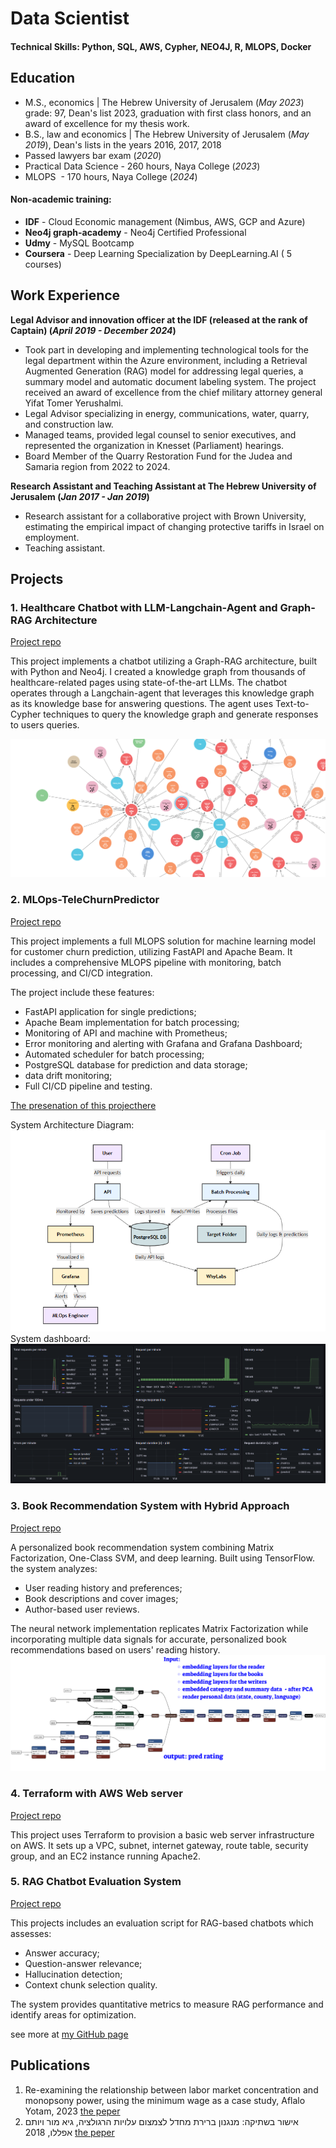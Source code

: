 # Data Scientist

#### Technical Skills: Python, SQL, AWS, Cypher, NEO4J, R, MLOPS, Docker

## Education
- M.S., economics	| The Hebrew University of Jerusalem (_May 2023_)
  grade: 97, Dean's list 2023, graduation with first class honors, and an award of excellence for my thesis work. 			        		
- B.S., law and economics | The Hebrew University of Jerusalem (_May 2019_),
  Dean's lists in the years 2016, 2017, 2018
- Passed lawyers bar exam (_2020_)
- Practical Data Science - 260 hours, Naya College (_2023_)
- MLOPS  - 170 hours, Naya College (_2024_)

#### Non-academic training:
- **IDF** - Cloud Economic management (Nimbus, AWS, GCP and Azure)
- **Neo4j graph-academy** - Neo4j Certified Professional
- **Udmy** - MySQL Bootcamp
- **Coursera** - Deep Learning Specialization by DeepLearning.AI ( 5 courses)

## Work Experience
**Legal Advisor and innovation officer at the IDF (released at the rank of Captain) (_April 2019 - December 2024_)**
- Took part in developing and implementing technological tools for the legal department within the Azure environment, including  a Retrieval Augmented Generation (RAG) model for addressing legal queries, a summary model and automatic document labeling system. The project received an award of excellence from the chief military attorney general Yifat Tomer Yerushalmi.
- Legal Advisor specializing in energy, communications, water, quarry, and construction law.
- Managed teams, provided legal counsel to senior executives, and represented the organization in Knesset (Parliament) hearings.
- Board Member of the Quarry Restoration Fund for the Judea and Samaria region from 2022 to 2024.

**Research Assistant and Teaching Assistant at  The Hebrew University of Jerusalem (_Jan 2017 - Jan 2019_)**
- Research assistant for a collaborative project with Brown University, estimating the empirical impact of changing protective tariffs in Israel on employment.
- Teaching assistant.

## Projects
### 1. Healthcare Chatbot with LLM-Langchain-Agent and Graph-RAG Architecture

[Project repo](https://github.com/YotamAflalo/chyper-graphRAG-with-langchain-and-neo4j)

This project implements a chatbot utilizing a Graph-RAG architecture, built with Python and Neo4j. I created a knowledge graph from thousands of healthcare-related pages using state-of-the-art LLMs. The chatbot operates through a Langchain-agent that leverages this knowledge graph as its knowledge base for answering questions. The agent uses Text-to-Cypher techniques to query the knowledge graph and generate responses to users queries.

![Knowlage-graph-example](/assets/img/knowlage_graph_example.png)

### 2. MLOps-TeleChurnPredictor

[Project repo](https://github.com/YotamAflalo/MLOps-TeleChurnPredictor)

This project implements a full MLOPS solution for machine learning model for customer churn prediction, utilizing FastAPI and Apache Beam. It includes a comprehensive MLOPS pipeline with monitoring, batch processing, and CI/CD integration.

The project include these features:
- FastAPI application for single predictions;
- Apache Beam implementation for batch processing;
- Monitoring of API and machine with Prometheus;
- Error monitoring and alerting with Grafana and Grafana Dashboard;
- Automated scheduler for batch processing;
- PostgreSQL database for prediction and data storage;
- data drift monitoring;
- Full CI/CD pipeline and testing.

[The presenation of this projecthere](https://gamma.app/docs/Customer-Churn-Prediction-MLOps-System-klmmvju41ctqpmv)

System Architecture Diagram:
![dashboard](/assets/img/mlops_architecture.png)
System dashboard:
![dashboard](/assets/img/dashboard.png)

### 3. Book Recommendation System with Hybrid Approach


[Project repo](https://github.com/YotamAflalo/projects/tree/main/book%20recommendation%20system)

A personalized book recommendation system combining Matrix Factorization, One-Class SVM, and deep learning. Built using TensorFlow. the system analyzes:
- User reading history and preferences;
- Book descriptions and cover images;
- Author-based user reviews.

The neural network implementation replicates Matrix Factorization while incorporating multiple data signals for accurate, personalized book recommendations based on users' reading history.
![books](/assets/img/books.png)


### 4. Terraform with AWS Web server

[Project repo](https://github.com/YotamAflalo/terraform-AWS-Web-Server-Project/tree/main)

This project uses Terraform to provision a basic web server infrastructure on AWS. It sets up a VPC, subnet, internet gateway, route table, security group, and an EC2 instance running Apache2.


### 5. RAG Chatbot Evaluation System
[Project repo](https://github.com/YotamAflalo/RAG-Chatbot-Evaluation-System/tree/main)

This projects includes an evaluation script for RAG-based chatbots which assesses:
- Answer accuracy;
- Question-answer relevance;
- Hallucination detection;
- Context chunk selection quality.

The system provides quantitative metrics to measure RAG performance and identify areas for optimization.

see more at [my GitHub page](https://github.com/YotamAflalo)


## Publications

1. Re-examining the relationship between labor market concentration and monopsony power, using the minimum wage as a case study, Aflalo Yotam, 2023 [the peper](https://github.com/YotamAflalo/projects/blob/main/Re-examining%20the%20relationship%20between%20labor%20market%20concentration%20and%20monopsony%20power%2C%20using%20the%20minimum%20wage%20as%20a%20case%20study/Finel%20paper%20%20-%20Yotam%20Aflalo%20thesis%20-%20Re-examining%20the%20relationship%20between%20labor%20market%20concentration%20and%20monopsony%20power%2C%20using%20the%20minimum%20wage%20as%20a%20case%20study.pdf)
2.  אישור בשתיקה: מנגנון ברירת מחדל לצמצום עלויות הרגולציה, גיא מור ויותם אפללו, 2018 [the peper](https://drive.google.com/file/d/1JlepLzYYLhMBoA8ysD6Gk-g-Jz3WuXXR/view)
